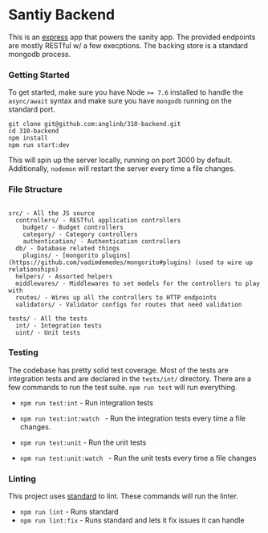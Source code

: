 Santiy Backend
===

This is an [express](https://expressjs.com/) app that powers the sanity app. The provided endpoints are mostly RESTful w/ a few execptions. The backing store is a standard mongodb process.

### Getting Started

To get started, make sure you have Node `>= 7.6` installed to handle the `async/await` syntax and make sure you have `mongodb` running on the standard port.

```
git clone git@github.com:anglinb/310-backend.git
cd 310-backend
npm install
npm run start:dev
```

This will spin up the server locally, running on port 3000 by default. Additionally, `nodemon` will restart the server every time a file changes. 


### File Structure

```

src/ - All the JS source
  controllers/ - RESTful application controllers
    budget/ - Budget controllers
    category/ - Category controllers
    authentication/ - Authentication controllers
  db/ - Database related things
    plugins/ - [mongorito plugins](https://github.com/vadimdemedes/mongorito#plugins) (used to wire up relationships)
  helpers/ - Assorted helpers
  middlewares/ - Middlewares to set models for the controllers to play with
  routes/ - Wires up all the controllers to HTTP endpoints
  validators/ - Validator configs for routes that need validation

tests/ - All the tests
  int/ - Integration tests
  uint/ - Unit tests

```


### Testing

The codebase has pretty solid test coverage. Most of the tests are integration tests and are declared in the `tests/int/` directory. There are a few commands to run the test suite. `npm run test` will run everything. 

- `npm run test:int` - Run integration tests
- `npm run test:int:watch ` - Run the integration tests every time a file changes.

- `npm run test:unit` - Run the unit tests
- `npm run test:unit:watch ` - Run the unit tests every time a file changes

### Linting

This project uses [standard](https://standardjs.com/) to lint. These commands will run the linter.

- `npm run lint` - Runs standard
- `npm run lint:fix` - Runs standard and lets it fix issues it can handle

